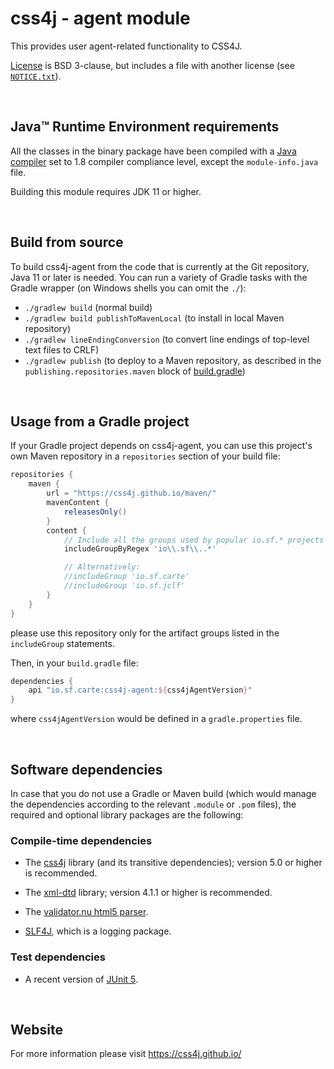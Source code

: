 # css4j - agent module

This provides user agent-related functionality to CSS4J.

[License](LICENSE.txt) is BSD 3-clause, but includes a file with another license
(see [`NOTICE.txt`](NOTICE.txt)).

<br/>

## Java™ Runtime Environment requirements
All the classes in the binary package have been compiled with a [Java compiler](https://adoptium.net/)
set to 1.8 compiler compliance level, except the `module-info.java` file.

Building this module requires JDK 11 or higher.

<br/>

## Build from source
To build css4j-agent from the code that is currently at the Git repository, Java 11 or later is needed.
You can run a variety of Gradle tasks with the Gradle wrapper (on Windows shells you can omit the `./`):

- `./gradlew build` (normal build)
- `./gradlew build publishToMavenLocal` (to install in local Maven repository)
- `./gradlew lineEndingConversion` (to convert line endings of top-level text files to CRLF)
- `./gradlew publish` (to deploy to a Maven repository, as described in the `publishing.repositories.maven` block of
[build.gradle](https://github.com/css4j/css4j-agent/blob/master/build.gradle))

<br/>

## Usage from a Gradle project
If your Gradle project depends on css4j-agent, you can use this project's own Maven repository in a `repositories` section of
your build file:
```groovy
repositories {
    maven {
        url = "https://css4j.github.io/maven/"
        mavenContent {
            releasesOnly()
        }
        content {
            // Include all the groups used by popular io.sf.* projects
            includeGroupByRegex 'io\\.sf\\..*'

            // Alternatively:
            //includeGroup 'io.sf.carte'
            //includeGroup 'io.sf.jclf'
        }
    }
}
```
please use this repository only for the artifact groups listed in the `includeGroup` statements.

Then, in your `build.gradle` file:
```groovy
dependencies {
    api "io.sf.carte:css4j-agent:${css4jAgentVersion}"
}
```
where `css4jAgentVersion` would be defined in a `gradle.properties` file.

<br/>

## Software dependencies

In case that you do not use a Gradle or Maven build (which would manage the
dependencies according to the relevant `.module` or `.pom` files), the required
and optional library packages are the following:

### Compile-time dependencies

- The [css4j](https://github.com/css4j/css4j/releases) library (and its transitive
  dependencies); version 5.0 or higher is recommended.

- The [xml-dtd](https://github.com/css4j/xml-dtd) library; version 4.1.1 or
  higher is recommended.

- The [validator.nu html5 parser](https://about.validator.nu/htmlparser/).

- [SLF4J](http://www.slf4j.org/), which is a logging package.

### Test dependencies

- A recent version of [JUnit 5](https://junit.org/junit5/).

<br/>

## Website
For more information please visit https://css4j.github.io/
